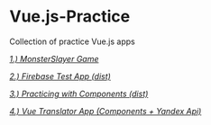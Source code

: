 # Vue.js-Practice 
Collection of practice Vue.js apps

[*1.) MonsterSlayer Game*](https://griffinmartin.github.io/Vue.js-Practice/MonsterSlayer/)

[*2.) Firebase Test App (dist)*]( https://vuefirebaseapp.herokuapp.com/)

[*3.) Practicing with Components (dist)*]( https://vuejs-components.herokuapp.com/)

[*4.) Vue Translator App (Components + Yandex Api)*]( http://vue-translate.surge.sh/)
